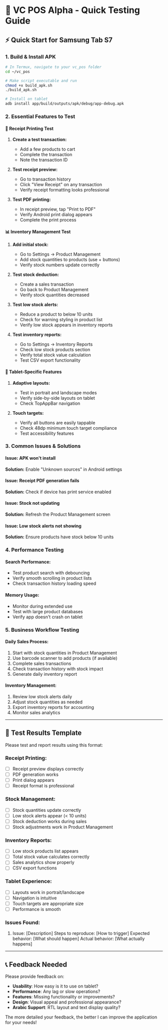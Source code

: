 # 🚀 VC POS Alpha - Quick Testing Guide

## ⚡ Quick Start for Samsung Tab S7

### 1. Build & Install APK
```bash
# In Termux, navigate to your vc_pos folder
cd ~/vc_pos

# Make script executable and run
chmod +x build_apk.sh
./build_apk.sh

# Install on tablet
adb install app/build/outputs/apk/debug/app-debug.apk
```

### 2. Essential Features to Test

#### 🧾 Receipt Printing Test
1. **Create a test transaction:**
   - Add a few products to cart
   - Complete the transaction
   - Note the transaction ID

2. **Test receipt preview:**
   - Go to transaction history
   - Click "View Receipt" on any transaction
   - Verify receipt formatting looks professional

3. **Test PDF printing:**
   - In receipt preview, tap "Print to PDF"
   - Verify Android print dialog appears
   - Complete the print process

#### 📊 Inventory Management Test
1. **Add initial stock:**
   - Go to Settings → Product Management
   - Add stock quantities to products (use + buttons)
   - Verify stock numbers update correctly

2. **Test stock deduction:**
   - Create a sales transaction
   - Go back to Product Management
   - Verify stock quantities decreased

3. **Test low stock alerts:**
   - Reduce a product to below 10 units
   - Check for warning styling in product list
   - Verify low stock appears in inventory reports

4. **Test inventory reports:**
   - Go to Settings → Inventory Reports
   - Check low stock products section
   - Verify total stock value calculation
   - Test CSV export functionality

#### 📱 Tablet-Specific Features
1. **Adaptive layouts:**
   - Test in portrait and landscape modes
   - Verify side-by-side layouts on tablet
   - Check TopAppBar navigation

2. **Touch targets:**
   - Verify all buttons are easily tappable
   - Check 48dp minimum touch target compliance
   - Test accessibility features

### 3. Common Issues & Solutions

#### Issue: APK won't install
**Solution:** Enable "Unknown sources" in Android settings

#### Issue: Receipt PDF generation fails
**Solution:** Check if device has print service enabled

#### Issue: Stock not updating
**Solution:** Refresh the Product Management screen

#### Issue: Low stock alerts not showing
**Solution:** Ensure products have stock below 10 units

### 4. Performance Testing

#### Search Performance:
- Test product search with debouncing
- Verify smooth scrolling in product lists
- Check transaction history loading speed

#### Memory Usage:
- Monitor during extended use
- Test with large product databases
- Verify app doesn't crash on tablet

### 5. Business Workflow Testing

#### Daily Sales Process:
1. Start with stock quantities in Product Management
2. Use barcode scanner to add products (if available)
3. Complete sales transactions
4. Check transaction history with stock impact
5. Generate daily inventory report

#### Inventory Management:
1. Review low stock alerts daily
2. Adjust stock quantities as needed
3. Export inventory reports for accounting
4. Monitor sales analytics

---

## 🎯 Test Results Template

Please test and report results using this format:

### Receipt Printing:
- [ ] Receipt preview displays correctly
- [ ] PDF generation works
- [ ] Print dialog appears
- [ ] Receipt format is professional

### Stock Management:
- [ ] Stock quantities update correctly
- [ ] Low stock alerts appear (< 10 units)
- [ ] Stock deduction works during sales
- [ ] Stock adjustments work in Product Management

### Inventory Reports:
- [ ] Low stock products list appears
- [ ] Total stock value calculates correctly
- [ ] Sales analytics show properly
- [ ] CSV export functions

### Tablet Experience:
- [ ] Layouts work in portrait/landscape
- [ ] Navigation is intuitive
- [ ] Touch targets are appropriate size
- [ ] Performance is smooth

### Issues Found:
1. Issue: [Description]
   Steps to reproduce: [How to trigger]
   Expected behavior: [What should happen]
   Actual behavior: [What actually happens]

---

## 📞 Feedback Needed

Please provide feedback on:
- **Usability**: How easy is it to use on tablet?
- **Performance**: Any lag or slow operations?
- **Features**: Missing functionality or improvements?
- **Design**: Visual appeal and professional appearance?
- **Arabic Support**: RTL layout and text display quality?

The more detailed your feedback, the better I can improve the application for your needs!